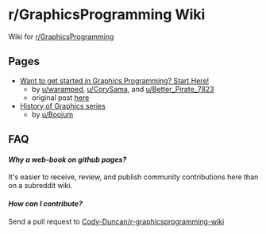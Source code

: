 # r/GraphicsProgramming Wiki

Wiki for [r/GraphicsProgramming](https://www.reddit.com/r/GraphicsProgramming/)

## Pages

- [Want to get started in Graphics Programming? Start Here!](./start_here.md)
  - by [u/waramped](https://www.reddit.com/user/waramped/), [u/CorySama](https://www.reddit.com/user/CorySama/), and [u/Better_Pirate_7823](https://www.reddit.com/user/Better_Pirate_7823/)
  - original post [here](https://www.reddit.com/r/GraphicsProgramming/comments/1hry6wx/want_to_get_started_in_graphics_programming_start/) 
- [History of Graphics series](./history_of_graphics.md)
  - by [u/Boojum](https://www.reddit.com/user/Boojum/)

## FAQ

#### *Why a web-book on github pages?*

It's easier to receive, review, and publish community contributions here than on a subreddit wiki.

#### *How can I contribute?*

Send a pull request to [Cody-Duncan/r-graphicsprogramming-wiki](https://github.com/Cody-Duncan/r-graphicsprogramming-wiki)

